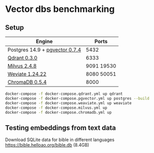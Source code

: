 # Vector dbs benchmarking

## Setup

| Engine                                                                 |Ports|
|------------------------------------------------------------------------|--|
| Postgres 14.9 + [pgvector 0.7.4](https://github.com/pgvector/pgvector) |5432|
| [Qdrant 0.3.0](https://github.com/qdrant/qdrant)                       |6333|
| [Milvus 2.4.8](https://github.com/milvus-io/milvus)                    |9091 19530|
| [Weviate 1.24.22](https://github.com/weaviate/weaviate)                |8080 50051 |
| [ChromaDB 0.5.4](https://github.com/chroma-core/chroma)                | 8000 |
```bash
docker-compose -f docker-compose.qdrant.yml up qdrant
docker-compose -f docker-compose.pgvector.yml up postgres --build
docker-compose -f docker-compose.weaviate.yml up weaviate
docker-compose -f docker-compose.milvus.yml up
docker-compose -f docker-compose.chromadb.yml up
```


## Testing embeddings from text data
Download SQLite data for bible in different languages
https://bible.helloao.org/bible.db (8.4GB)
